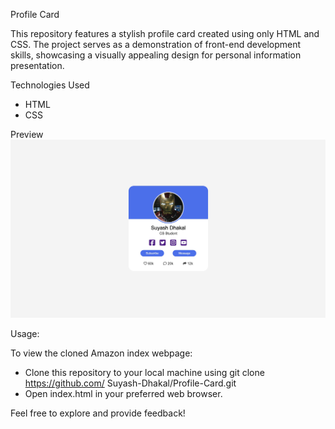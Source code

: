 Profile Card

This repository features a stylish profile card created using only HTML and CSS. The project serves as a demonstration of front-end development skills, showcasing a visually appealing design for personal information presentation.

Technologies Used

* HTML
* CSS

Preview
![Profile_Card](Images/Profile_Card.jpeg)

Usage:

To view the cloned Amazon index webpage:
* Clone this repository to your local machine using git clone https://github.com/    Suyash-Dhakal/Profile-Card.git
* Open index.html in your preferred web browser.

Feel free to explore and provide feedback!